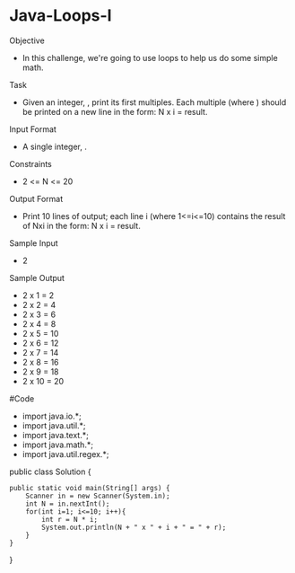 # Java-Loops-I
 Objective 
- In this challenge, we're going to use loops to help us do some simple math.

Task 
- Given an integer, , print its first  multiples. Each multiple  (where ) should be printed on a new line in the form: N x i = result.

Input Format

- A single integer, .

Constraints
- 2 <= N <= 20

Output Format

- Print 10 lines of output; each line i (where 1<=i<=10) contains the result of Nxi in the form: 
  N x i = result.

Sample Input
- 2

Sample Output
- 2 x 1 = 2
- 2 x 2 = 4
- 2 x 3 = 6
- 2 x 4 = 8
- 2 x 5 = 10
- 2 x 6 = 12
- 2 x 7 = 14
- 2 x 8 = 16
- 2 x 9 = 18
- 2 x 10 = 20


#Code

- import java.io.*;
- import java.util.*;
- import java.text.*;
- import java.math.*;
- import java.util.regex.*;

public class Solution {

    public static void main(String[] args) {
        Scanner in = new Scanner(System.in);
        int N = in.nextInt();
        for(int i=1; i<=10; i++){
            int r = N * i;
            System.out.println(N + " x " + i + " = " + r);
        }
    }
}
